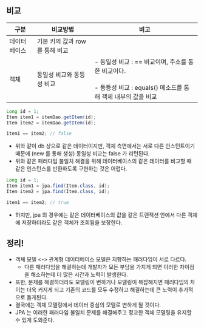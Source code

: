 ## 비교

| 구분 | 비교방법 | 비고 |
| ---- | ---- | --- |
| 데이터베이스 | 기본 키의 값과 row 를 통해 비교 | |
| 객체 | 동일성 비교와 동등성 비교 | - 동일성 비교 : == 비교이며, 주소를 통한 비교이다. <br/><br/> - 동등성 비교 : equals() 메소드를 통해 객체 내부의 값을 비교 |

```java
Long id = 1;
Item item1 = itemDao.getItem(id);
Item item2 = itemDao.getItem(id);

item1 == item2; // false
```

* 위와 같이 db 상으로 같은 데이터이지만, 객체 측면에서는 서로 다른 인스턴트이기 때문에 (new 를 통해 생성) 동일성 비교는 false 가 리턴된다.
* 위와 같은 패러다임 불일치 해결을 위해 데이터베이스의 같은 데이터를 비교할 때 같은 인스턴스를 반환하도록 구현하는 것은 어렵다.

```java
Long id = 1;
Item item1 = jpa.find(Item.class, id);
Item item2 = jpa.find(Item.class, id);

item1 == item2; // true
```

* 하지만, jpa 의 경우에는 같은 데이터베이스의 값을 같은 트랜잭션 안에서 다른 객체에 저장하더라도 같은 객체가 조회됨을 보장한다.

## 정리!

* 객체 모델 <-> 관계형 데이터베이스 모델은 지향하는 패러다임이 서로 다르다.
    * 다른 패러다임을 해결하는데 개발자가 모든 부담을 가지게 되면 이러한 차이점을 해소하는데 더 많은 시간과 노력이 발생한다.
* 또한, 문제를 해결하더라도 모델링이 변하거나 모델링이 복잡해지면 패러다임의 차이는 더욱 커지게 되고 기존의 코드를 모두 수정하고 해결하는데 큰 노력이 추가적으로 들게된다.
* 결국에는 객체 모델링에서 데이터 중심의 모델로 변하게 될 것이다.
* JPA 는 이러한 패러다임 불일치 문제를 해결해주고 정교한 객체 모델링을 유지할 수 있게 도와준다.
 
